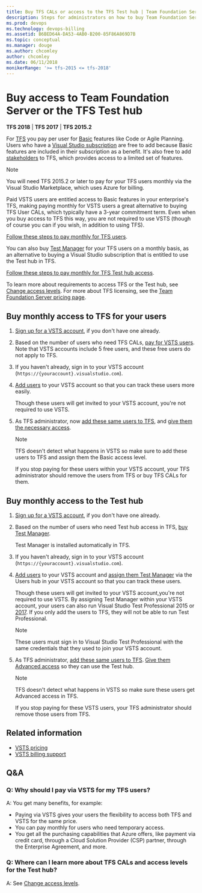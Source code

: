 ```yaml
---
title: Buy TFS CALs or access to the TFS Test hub | Team Foundation Server (TFS)
description: Steps for administrators on how to buy Team Foundation Server client access licenses (CALs) or access to the TFS Test hub 
ms.prod: devops
ms.technology: devops-billing
ms.assetid: B6BED64A-DA53-4AB0-B200-85F86A869D7B
ms.topic: conceptual
ms.manager: douge
ms.author: chcomley
author: chcomley
ms.date: 06/11/2018
monikerRange: '>= tfs-2015 <= tfs-2018'
---
```

# Buy access to Team Foundation Server or the TFS Test hub

**TFS 2018** | **TFS 2017** | **TFS 2015.2**

For [TFS](https://visualstudio.microsoft.com/tfs/) you pay per user for [Basic](https://visualstudio.microsoft.com/team-services/compare-features/) features like Code or Agile Planning.
Users who have a [Visual Studio subscription](https://visualstudio.microsoft.com/vs/pricing/) are free
to add because Basic features are included in their subscription as a benefit.
It's also free to add [stakeholders](../organizations/security/get-started-stakeholder.md) to TFS, which provides access to a limited set of features.

>[!NOTE]
> You will need TFS 2015.2 or later to pay for your TFS users monthly via the Visual Studio Marketplace, which uses Azure for billing.

Paid VSTS users are entitled access to Basic features in your enterprise's TFS, making paying monthly for VSTS users a great alternative to buying TFS User CALs, which typically have a 3-year commitment term.
Even when you buy access to TFS this way, you are not required to use VSTS (though of course you can if you wish, in
addition to using TFS).

[Follow these steps to pay monthly for TFS users](#rent-cal).

You can also buy [Test Manager](https://marketplace.visualstudio.com/items?itemName=ms.vss-testmanager-web) for your TFS users on a monthly basis, as an alternative to buying a Visual Studio subscription that is entitled to use the Test hub in TFS.

[Follow these steps to pay monthly for TFS Test hub access](#test-hub).

To learn more about requirements to access TFS or the Test hub,
see [Change access levels](../organizations/security/change-access-levels.md).
For more about TFS licensing, see the
[Team Foundation Server pricing page](https://visualstudio.microsoft.com/team-services/tfs-pricing).

## Buy monthly access to TFS for your users

1. [Sign up for a VSTS account](../accounts/create-account-msa-or-work-student.md), if you don't have one already.

2. Based on the number of users who need TFS CALs, [pay for VSTS users](https://marketplace.visualstudio.com/items?itemName=ms.vss-vstsuser). Note that VSTS accounts include 5 free users, and these free users do not apply to TFS.

3. If you haven't already, sign in to your VSTS account (```https://{youraccount}.visualstudio.com```).

4. [Add users](../accounts/add-account-users-assign-access-levels.md) to your VSTS account so that you can track these users more easily.

    Though these users will get invited to your VSTS account, you're not required to use VSTS.

5. As TFS administrator, now [add these same users to TFS](../organizations/security/add-users-team-project.md#add-users-team-project), and [give them the necessary access](../organizations/security/change-access-levels.md).

    >[!NOTE]
    > TFS doesn't detect what happens in VSTS so make sure to add these users to TFS and assign them the Basic access level.
    >
    > If you stop paying for these users within your VSTS account, your TFS administrator should remove the users from TFS or buy TFS CALs for them.

## Buy monthly access to the Test hub

1. [Sign up for a VSTS account](../accounts/create-account-msa-or-work-student.md), if you don't have one already.

2. Based on the number of users who need Test hub access in TFS, [buy Test Manager](https://marketplace.visualstudio.com/items?itemName=ms.vss-testmanager-web).

    Test Manager is installed automatically in TFS.

3. If you haven't already, sign in to your VSTS account (```https://{youraccount}.visualstudio.com```).

4. [Add users](../accounts/add-account-users-assign-access-levels.md) to your VSTS account and [assign them Test Manager](../marketplace/assign-paid-extensions.md) via the Users hub in your VSTS account so that you can track these users.

    Though these users will get invited to your VSTS account,you're not required to use VSTS. By assigning Test Manager within your VSTS account, your users can also run Visual Studio Test Professional 2015 or [2017](https://visualstudio.microsoft.com/thank-you-downloading-visual-studio/?sku=TestProfessional&rel=15). If you only add the users to TFS, they will not be able to run Test Professional.

    >[!NOTE]
    > These users must sign in to Visual Studio Test Professional with the same credentials that they used to join your VSTS account.

5. As TFS administrator, [add these same users to TFS](../organizations/security/add-users-team-project.md#add-users-team-project). [Give them Advanced access](../organizations/security/change-access-levels.md) so they can use the Test hub.

    >[!NOTE]
    > TFS doesn't detect what happens in VSTS so make sure these users get Advanced access in TFS.
    > 
    > If you stop paying for these VSTS users, your TFS administrator should remove those users from TFS.

## Related information

- [VSTS pricing](https://azure.microsoft.com/pricing/details/visual-studio-team-services/)
- [VSTS billing support](https://visualstudio.microsoft.com/team-services/support/)

## Q&A

<!-- BEGINSECTION class="m-qanda" -->

### Q: Why should I pay via VSTS for my TFS users?

A: You get many benefits, for example:

- Paying via VSTS gives your users the flexibility to access both TFS and VSTS for the same price.
- You can pay monthly for users who need temporary access.
- You get all the purchasing capabilities that Azure offers, like payment via credit card, through a Cloud Solution Provider (CSP) partner, through the Enterprise Agreement, and more.

### Q: Where can I learn more about TFS CALs and access levels for the Test hub?

A: See [Change access levels](../organizations/security/change-access-levels.md).

<!-- ENDSECTION -->
